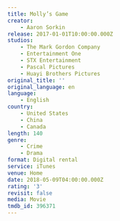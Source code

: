 ```yaml
---
title: Molly’s Game
creator:
    - Aaron Sorkin
release: 2017-01-01T10:00:00.000Z
studios:
    - The Mark Gordon Company
    - Entertainment One
    - STX Entertainment
    - Pascal Pictures
    - Huayi Brothers Pictures
original_title: ''
original_language: en
language:
    - English
country:
    - United States
    - China
    - Canada
length: 140
genre:
    - Crime
    - Drama
format: Digital rental
service: iTunes
venue: Home
date: 2018-05-09T04:00:00.000Z
rating: '3'
revisit: false
media: Movie
tmdb_id: 396371
---
```

